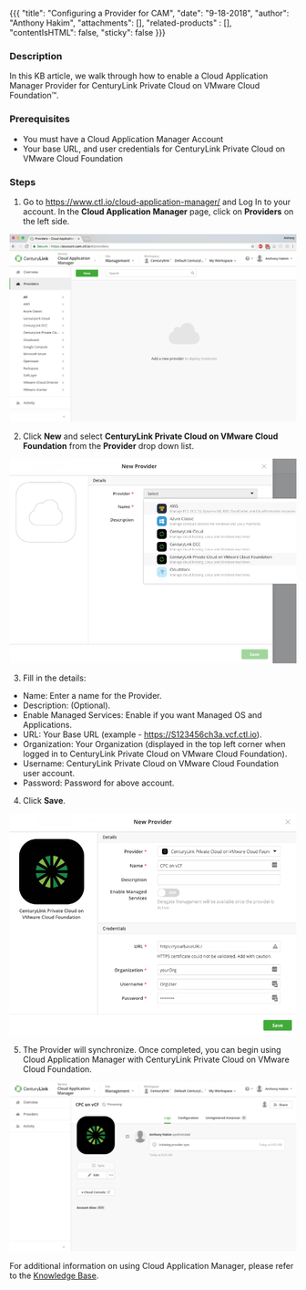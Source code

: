 {{{
  "title": "Configuring a Provider for CAM",
  "date": "9-18-2018",
  "author": "Anthony Hakim",
  "attachments": [],
  "related-products" : [],
  "contentIsHTML": false,
  "sticky": false
}}}

### Description
In this KB article, we walk through how to enable a Cloud Application Manager Provider for CenturyLink Private Cloud on VMware Cloud Foundation™.

### Prerequisites
* You must have a Cloud Application Manager Account
* Your base URL, and user credentials for CenturyLink Private Cloud on VMware Cloud Foundation

### Steps

1. Go to https://www.ctl.io/cloud-application-manager/ and Log In to your account. In the __Cloud Application Manager__ page, click on __Providers__ on the left side.

  ![CAM Provider](../images/dccf/cam-provider1.png)

2. Click __New__ and select __CenturyLink Private Cloud on VMware Cloud Foundation__ from the __Provider__ drop down list.

  ![CAM Provider](../images/dccf/cam-provider2.png)

3. Fill in the details:
  * Name: Enter a name for the Provider.
  * Description: (Optional).
  * Enable Managed Services: Enable if you want Managed OS and Applications.
  * URL: Your Base URL (example - https://S123456ch3a.vcf.ctl.io).
  * Organization: Your Organization (displayed in the top left corner when logged in to CenturyLink Private Cloud on VMware Cloud Foundation).
  * Username: CenturyLink Private Cloud on VMware Cloud Foundation user account.
  * Password: Password for above account.

4. Click __Save__.  

  ![CAM Provider](../images/dccf/cam-provider3.png)

5. The Provider will synchronize. Once completed, you can begin using Cloud Application Manager with CenturyLink Private Cloud on VMware Cloud Foundation.

  ![CAM Provider](../images/dccf/cam-provider4.png)

For additional information on using Cloud Application Manager, please refer to the [Knowledge Base](www.ctl.io/cloud-application-manager/getting-started.md).
